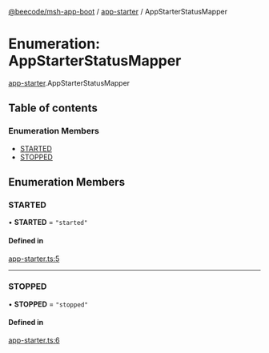 [@beecode/msh-app-boot](../README.md) / [app-starter](../modules/app_starter.md) / AppStarterStatusMapper

# Enumeration: AppStarterStatusMapper

[app-starter](../modules/app_starter.md).AppStarterStatusMapper

## Table of contents

### Enumeration Members

- [STARTED](app_starter.AppStarterStatusMapper.md#started)
- [STOPPED](app_starter.AppStarterStatusMapper.md#stopped)

## Enumeration Members

### STARTED

• **STARTED** = ``"started"``

#### Defined in

[app-starter.ts:5](https://github.com/beecode-rs/msh-app-boot/blob/ff89a8e/src/app-starter.ts#L5)

___

### STOPPED

• **STOPPED** = ``"stopped"``

#### Defined in

[app-starter.ts:6](https://github.com/beecode-rs/msh-app-boot/blob/ff89a8e/src/app-starter.ts#L6)
